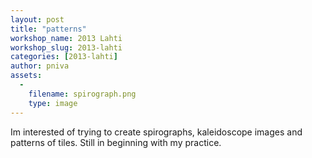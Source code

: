 ```yaml
---
layout: post
title: "patterns"
workshop_name: 2013 Lahti
workshop_slug: 2013-lahti
categories: [2013-lahti]
author: pniva 
assets:
  -
    filename: spirograph.png
    type: image
---
```

Im interested of trying to create spirographs,&nbsp;kaleidoscope images and patterns of tiles. Still in beginning with my practice.
